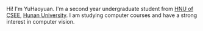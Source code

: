 Hi! I'm YuHaoyuan.
I'm a second year undergraduate student from [HNU of CSEE](http://csee.hnu.edu.cn/), [Hunan University](https://www.hnu.edu.cn/).
I am studying computer courses and have a strong interest in computer vision.
